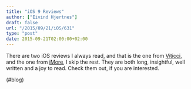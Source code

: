 ```yaml
---
title: "iOS 9 Reviews"
author: ["Eivind Hjertnes"]
draft: false
url: "/2015/09/21/iOS/631"
type: "post"
date: 2015-09-21T02:00:00+02:00
---
```


There are two iOS reviews I always read, and that is the one from
[Viticci](https://www.macstories.net/stories/ios-9-review/), and the
one from [iMore](http://www.imore.com/ios-9-review), I skip the rest.
They are both long, insightful, well written and a joy to read. Check
them out, if you are interested.

(#blog)
